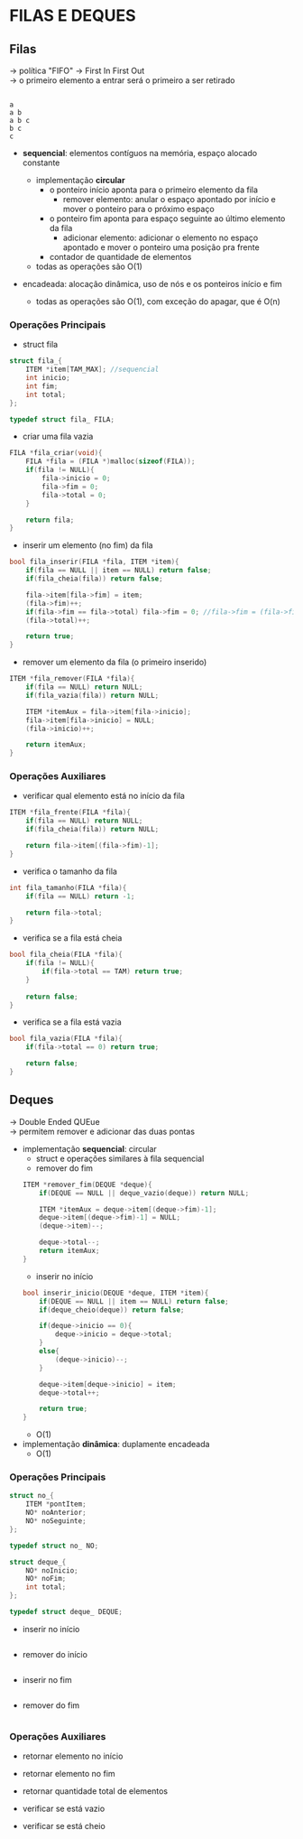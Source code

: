 # FILAS E DEQUES
## Filas
-> política "FIFO" -> First In First Out <br />
-> o primeiro elemento a entrar será o primeiro a ser retirado <br />
```

a
a b
a b c
b c
c

```
- **sequencial**: elementos contíguos na memória, espaço alocado constante
    - implementação **circular**
        - o ponteiro início aponta para o primeiro elemento da fila
            - remover elemento: anular o espaço apontado por início e mover o ponteiro para o próximo espaço
        - o ponteiro fim aponta para espaço seguinte ao último elemento da fila
            - adicionar elemento: adicionar o elemento no espaço apontado e mover o ponteiro uma posição pra frente
        - contador de quantidade de elementos
    - todas as operações são O(1)

- encadeada: alocação dinâmica, uso de nós e os ponteiros início e fim
    - todas as operações são O(1), com exceção do apagar, que é O(n)

### Operações Principais
- struct fila
```c
struct fila_{
    ITEM *item[TAM_MAX]; //sequencial
    int inicio;
    int fim;
    int total;
};

typedef struct fila_ FILA;
```
- criar uma fila vazia
```c
FILA *fila_criar(void){
    FILA *fila = (FILA *)malloc(sizeof(FILA));
    if(fila != NULL){
        fila->inicio = 0;
        fila->fim = 0;
        fila->total = 0;
    }

    return fila;
}
```
- inserir um elemento (no fim) da fila
```c
bool fila_inserir(FILA *fila, ITEM *item){
    if(fila == NULL || item == NULL) return false;
    if(fila_cheia(fila)) return false;

    fila->item[fila->fim] = item;
    (fila->fim)++;
    if(fila->fim == fila->total) fila->fim = 0; //fila->fim = (fila->fim+1)%TAM_MAX;
    (fila->total)++;

    return true;
}
```
- remover um elemento da fila (o primeiro inserido)
```c
ITEM *fila_remover(FILA *fila){
    if(fila == NULL) return NULL;
    if(fila_vazia(fila)) return NULL;

    ITEM *itemAux = fila->item[fila->inicio];
    fila->item[fila->inicio] = NULL;
    (fila->inicio)++;

    return itemAux;
}
```

### Operações Auxiliares
- verificar qual elemento está no início da fila
```c
ITEM *fila_frente(FILA *fila){
    if(fila == NULL) return NULL;
    if(fila_cheia(fila)) return NULL;

    return fila->item[(fila->fim)-1];
}
```
- verifica o tamanho da fila
```c
int fila_tamanho(FILA *fila){
    if(fila == NULL) return -1;

    return fila->total;
}
```
- verifica se a fila está cheia
```c
bool fila_cheia(FILA *fila){
    if(fila != NULL){
        if(fila->total == TAM) return true;
    }
    
    return false;
}
```
- verifica se a fila está vazia
```c
bool fila_vazia(FILA *fila){
    if(fila->total == 0) return true;

    return false;
}
```

## Deques
-> Double Ended QUEue <br />
-> permitem remover e adicionar das duas pontas <br />
- implementação **sequencial**: circular
    - struct e operações similares à fila sequencial
    - remover do fim
    ```c
    ITEM *remover_fim(DEQUE *deque){
        if(DEQUE == NULL || deque_vazio(deque)) return NULL;

        ITEM *itemAux = deque->item[(deque->fim)-1];
        deque->item[(deque->fim)-1] = NULL;
        (deque->item)--;

        deque->total--;
        return itemAux;
    }
    ```
    - inserir no início
    ```c
    bool inserir_inicio(DEQUE *deque, ITEM *item){
        if(DEQUE == NULL || item == NULL) return false;
        if(deque_cheio(deque)) return false;

        if(deque->inicio == 0){
            deque->inicio = deque->total;
        }
        else{
            (deque->inicio)--;
        }

        deque->item[deque->inicio] = item;
        deque->total++;

        return true;
    }
    ```
    - O(1)
- implementação **dinâmica**: duplamente encadeada
    - O(1)

### Operações Principais
```c
struct no_{
    ITEM *pontItem;
    NO* noAnterior;
    NO* noSeguinte;
};

typedef struct no_ NO;

struct deque_{
    NO* noInicio;
    NO* noFim;
    int total;
};

typedef struct deque_ DEQUE;
```

- inserir no início
```c
```

- remover do início
```c
```

- inserir no fim
```c
```

- remover do fim
```c
```

### Operações Auxiliares
- retornar elemento no início

- retornar elemento no fim

- retornar quantidade total de elementos

- verificar se está vazio

- verificar se está cheio